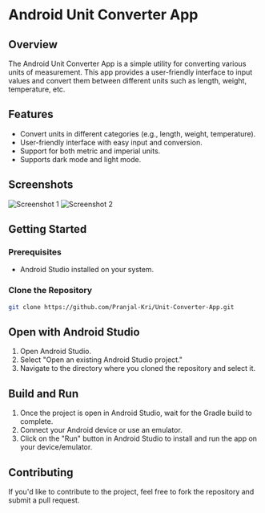 # Android Unit Converter App

## Overview

The Android Unit Converter App is a simple utility for converting various units of measurement. This app provides a user-friendly interface to input values and convert them between different units such as length, weight, temperature, etc.

## Features

- Convert units in different categories (e.g., length, weight, temperature).
- User-friendly interface with easy input and conversion.
- Support for both metric and imperial units.
- Supports dark mode and light mode.

## Screenshots

![Screenshot 1](screenshots/screenshot1.png)
![Screenshot 2](screenshots/screenshot2.png)

## Getting Started

### Prerequisites

- Android Studio installed on your system.

### Clone the Repository

```bash
git clone https://github.com/Pranjal-Kri/Unit-Converter-App.git
```
## Open with Android Studio

1. Open Android Studio.
2. Select "Open an existing Android Studio project."
3. Navigate to the directory where you cloned the repository and select it.

## Build and Run

1. Once the project is open in Android Studio, wait for the Gradle build to complete.
2. Connect your Android device or use an emulator.
3. Click on the "Run" button in Android Studio to install and run the app on your device/emulator.

## Contributing

If you'd like to contribute to the project, feel free to fork the repository and submit a pull request.
